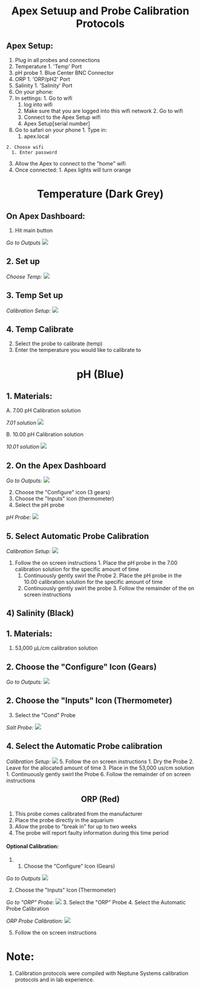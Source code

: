 # <center> Apex Setuup and Probe Calibration Protocols </center>

## Apex  Setup:

1. Plug in all probes and connections
  1. Temperature
    1. 'Temp' Port
  2. pH probe
    1. Blue Center BNC Connector
  3. ORP
    1. 'ORP/pH2' Port
  4. Salinity
    1. 'Salinity' Port
2. On your phone:
  1. In settings:
    1. Go to wifi
      1. log into wifi
        1. Make sure that you are logged into this wifi network
    2. Go to wifi
      1. Connect to the Apex Setup wifi
        1. Apex Setup[serial number]
  2. Go to safari on your phone
    1. Type in:
      1. apex.local

    2. Choose wifi 
      1. Enter password
  3. Allow the Apex to connect to the "home" wifi
  4. Once connected:
    1. Apex lights will turn orange


# <center>  Temperature (Dark Grey) </center>

## On Apex Dashboard:
  1. Hit main button

*Go to Outputs*
![](https://github.com/Putnam-Lab/Lab_Management/blob/master/Equip_Images/1_Apex_dashboard.jpg?raw=true)

## 2. Set up

*Choose Temp:*
![](https://github.com/Putnam-Lab/Lab_Management/blob/master/Equip_Images/Apex.Tmp.jpg?raw=true)

##  3. Temp Set up

*Calibration Setup:*
![](https://github.com/Putnam-Lab/Lab_Management/blob/master/Equip_Images/Temp.Calibration.png?raw=true)
##  4. Temp Calibrate
2. Select the probe to calibrate (temp)
3. Enter the temperature you would like to calibrate to


# <center> pH (Blue) </center>

## 1. Materials:
  A. 7.00 pH Calibration solution

*7.01 solution*
![](https://github.com/Putnam-Lab/Lab_Management/blob/master/Equip_Images/7.01-Calibration.jpg?raw=true)

  B. 10.00 pH Calibration solution

  *10.01 solution*
  ![](https://github.com/Putnam-Lab/Lab_Management/blob/master/Equip_Images/10.01-Calibration.jpg?raw=true)
## 2. On the Apex Dashboard


*Go to Outputs:*
![](https://github.com/Putnam-Lab/Lab_Management/blob/master/Equip_Images/1_Apex_dashboard.jpg?raw=true)

2. Choose the "Configure" icon (3 gears)
3. Choose the "Inputs" icon (thermometer)
4. Select the pH probe

*pH Probe:*
![](https://github.com/Putnam-Lab/Lab_Management/blob/master/Equip_Images/Apex.pH.jpg?raw=true)
## 5. Select Automatic Probe Calibration

*Calibration Setup:*
![](https://github.com/Putnam-Lab/Lab_Management/blob/master/Equip_Images/pH.Calibration.png?raw=true)
  1. Follow the on screen instructions
    1. Place the pH probe in the 7.00 calibration solution for the specific amount of time
      1. Continuously gently swirl the Probe
    2. Place the pH probe in the 10.00 calibration solution for the specific amount of time
      1. Continuously gently swirl the probe
    3. Follow the remainder of the on screen instructions


  ## 4) Salinity (Black)

## 1. Materials:
  1. 53,000 µL/cm calibration solution
## 2. Choose the "Configure" Icon (Gears)


  *Go to Outputs:*
  ![](https://github.com/Putnam-Lab/Lab_Management/blob/master/Equip_Images/1_Apex_dashboard.jpg?raw=true)

  ## 2. Choose the "Inputs" Icon (Thermometer)
  3. Select the "Cond" Probe

*Salt Probe:*
![](https://github.com/Putnam-Lab/Lab_Management/blob/master/Equip_Images/Apex.Salt.jpg?raw=true)

##  4. Select the Automatic Probe calibration

*Calibration Setup:*
![](https://github.com/Putnam-Lab/Lab_Management/blob/master/Equip_Images/Salt.Calibration.png?raw=true)
  5. Follow the on screen instructions
    1. Dry the Probe
    2. Leave for the allocated amount of time
    3. Place in the 53,000 us/cm solution
      1. Continuously gently swirl the Probe
  6. Follow the remainder of on screen instructions

## <center> ORP (Red) </center>

1. This probe comes calibrated from the manufacturer
2. Place the probe directly in the aquarium
3. Allow the probe to "break in" for up to two weeks
  1. The probe will report faulty information during this time period

#### Optional Calibration:

1.   1. Choose the "Configure" Icon (Gears)

  *Go to Outputs*
  ![](https://github.com/Putnam-Lab/Lab_Management/blob/master/Equip_Images/1_Apex_dashboard.jpg?raw=true)

  2. Choose the "Inputs" Icon (Thermometer)

  *Go to "ORP" Probe:*
  ![](https://github.com/Putnam-Lab/Lab_Management/blob/master/Equip_Images/Apex.ORP.jpg?raw=true)
  3. Select the "ORP" Probe
  4. Select the Automatic Probe Calibration

*ORP Probe Calibration:*
![](https://github.com/Putnam-Lab/Lab_Management/blob/master/Equip_Images/ORP.Calibration.png?raw=true)

  5. Follow the on screen instructions


# Note:
1. Calibration protocols were compiled with Neptune Systems calibration protocols and in lab experience.
